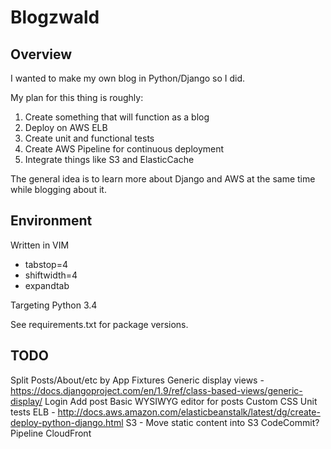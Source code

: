 # Blogzwald

## Overview

I wanted to make my own blog in Python/Django so I did.

My plan for this thing is roughly:

1. Create something that will function as a blog
2. Deploy on AWS ELB
3. Create unit and functional tests
4. Create AWS Pipeline for continuous deployment
5. Integrate things like S3 and ElasticCache

The general idea is to learn more about Django and AWS at the same time while blogging about it.

## Environment

Written in VIM

* tabstop=4
* shiftwidth=4
* expandtab

Targeting Python 3.4

See requirements.txt for package versions.

## TODO

Split Posts/About/etc by App
Fixtures
Generic display views - https://docs.djangoproject.com/en/1.9/ref/class-based-views/generic-display/
Login
Add post
Basic WYSIWYG editor for posts
Custom CSS
Unit tests
ELB - http://docs.aws.amazon.com/elasticbeanstalk/latest/dg/create-deploy-python-django.html
S3 - Move static content into S3
CodeCommit?
Pipeline
CloudFront
